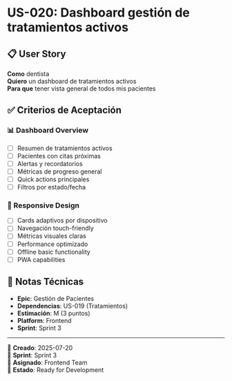 # US-020: Dashboard gestión de tratamientos activos

## 📋 User Story
**Como** dentista  
**Quiero** un dashboard de tratamientos activos  
**Para que** tener vista general de todos mis pacientes

## ✅ Criterios de Aceptación

### 📊 Dashboard Overview
- [ ] Resumen de tratamientos activos
- [ ] Pacientes con citas próximas
- [ ] Alertas y recordatorios
- [ ] Métricas de progreso general
- [ ] Quick actions principales
- [ ] Filtros por estado/fecha

### 📱 Responsive Design
- [ ] Cards adaptivos por dispositivo
- [ ] Navegación touch-friendly
- [ ] Métricas visuales claras
- [ ] Performance optimizado
- [ ] Offline basic functionality
- [ ] PWA capabilities

## 📝 Notas Técnicas
- **Epic**: Gestión de Pacientes
- **Dependencias**: US-019 (Tratamientos)
- **Estimación**: M (3 puntos)
- **Platform**: Frontend
- **Sprint**: Sprint 3

---

📅 **Creado**: 2025-07-20  
🎯 **Sprint**: Sprint 3  
👤 **Asignado**: Frontend Team  
🔄 **Estado**: Ready for Development
